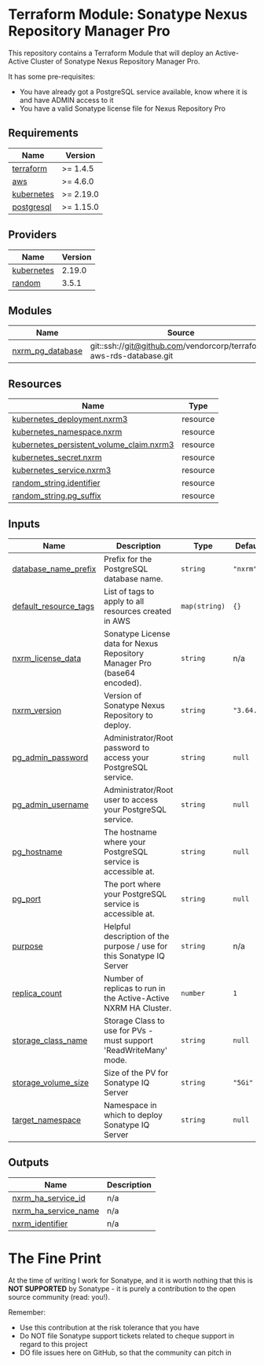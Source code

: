 # Terraform Module: Sonatype Nexus Repository Manager Pro

This repository contains a Terraform Module that will deploy an Active-Active Cluster of Sonatype Nexus Repository Manager Pro.

It has some pre-requisites:
- You have already got a PostgreSQL service available, know where it is and have ADMIN access to it
- You have a valid Sonatype license file for Nexus Repository Pro

## Requirements

| Name | Version |
|------|---------|
| <a name="requirement_terraform"></a> [terraform](#requirement\_terraform) | >= 1.4.5 |
| <a name="requirement_aws"></a> [aws](#requirement\_aws) | >= 4.6.0 |
| <a name="requirement_kubernetes"></a> [kubernetes](#requirement\_kubernetes) | >= 2.19.0 |
| <a name="requirement_postgresql"></a> [postgresql](#requirement\_postgresql) | >= 1.15.0 |

## Providers

| Name | Version |
|------|---------|
| <a name="provider_kubernetes"></a> [kubernetes](#provider\_kubernetes) | 2.19.0 |
| <a name="provider_random"></a> [random](#provider\_random) | 3.5.1 |

## Modules

| Name | Source | Version |
|------|--------|---------|
| <a name="module_nxrm_pg_database"></a> [nxrm\_pg\_database](#module\_nxrm\_pg\_database) | git::ssh://git@github.com/vendorcorp/terraform-aws-rds-database.git | v0.1.1 |

## Resources

| Name | Type |
|------|------|
| [kubernetes_deployment.nxrm3](https://registry.terraform.io/providers/hashicorp/kubernetes/latest/docs/resources/deployment) | resource |
| [kubernetes_namespace.nxrm](https://registry.terraform.io/providers/hashicorp/kubernetes/latest/docs/resources/namespace) | resource |
| [kubernetes_persistent_volume_claim.nxrm3](https://registry.terraform.io/providers/hashicorp/kubernetes/latest/docs/resources/persistent_volume_claim) | resource |
| [kubernetes_secret.nxrm](https://registry.terraform.io/providers/hashicorp/kubernetes/latest/docs/resources/secret) | resource |
| [kubernetes_service.nxrm3](https://registry.terraform.io/providers/hashicorp/kubernetes/latest/docs/resources/service) | resource |
| [random_string.identifier](https://registry.terraform.io/providers/hashicorp/random/latest/docs/resources/string) | resource |
| [random_string.pg_suffix](https://registry.terraform.io/providers/hashicorp/random/latest/docs/resources/string) | resource |

## Inputs

| Name | Description | Type | Default | Required |
|------|-------------|------|---------|:--------:|
| <a name="input_database_name_prefix"></a> [database\_name\_prefix](#input\_database\_name\_prefix) | Prefix for the PostgreSQL database name. | `string` | `"nxrm"` | no |
| <a name="input_default_resource_tags"></a> [default\_resource\_tags](#input\_default\_resource\_tags) | List of tags to apply to all resources created in AWS | `map(string)` | `{}` | no |
| <a name="input_nxrm_license_data"></a> [nxrm\_license\_data](#input\_nxrm\_license\_data) | Sonatype License data for Nexus Repository Manager Pro (base64 encoded). | `string` | n/a | yes |
| <a name="input_nxrm_version"></a> [nxrm\_version](#input\_nxrm\_version) | Version of Sonatype Nexus Repository to deploy. | `string` | `"3.64.0"` | no |
| <a name="input_pg_admin_password"></a> [pg\_admin\_password](#input\_pg\_admin\_password) | Administrator/Root password to access your PostgreSQL service. | `string` | `null` | no |
| <a name="input_pg_admin_username"></a> [pg\_admin\_username](#input\_pg\_admin\_username) | Administrator/Root user to access your PostgreSQL service. | `string` | `null` | no |
| <a name="input_pg_hostname"></a> [pg\_hostname](#input\_pg\_hostname) | The hostname where your PostgreSQL service is accessible at. | `string` | `null` | no |
| <a name="input_pg_port"></a> [pg\_port](#input\_pg\_port) | The port where your PostgreSQL service is accessible at. | `string` | `null` | no |
| <a name="input_purpose"></a> [purpose](#input\_purpose) | Helpful description of the purpose / use for this Sonatype IQ Server | `string` | n/a | yes |
| <a name="input_replica_count"></a> [replica\_count](#input\_replica\_count) | Number of replicas to run in the Active-Active NXRM HA Cluster. | `number` | `1` | no |
| <a name="input_storage_class_name"></a> [storage\_class\_name](#input\_storage\_class\_name) | Storage Class to use for PVs - must support 'ReadWriteMany' mode. | `string` | `null` | no |
| <a name="input_storage_volume_size"></a> [storage\_volume\_size](#input\_storage\_volume\_size) | Size of the PV for Sonatype IQ Server | `string` | `"5Gi"` | no |
| <a name="input_target_namespace"></a> [target\_namespace](#input\_target\_namespace) | Namespace in which to deploy Sonatype IQ Server | `string` | `null` | no |

## Outputs

| Name | Description |
|------|-------------|
| <a name="output_nxrm_ha_service_id"></a> [nxrm\_ha\_service\_id](#output\_nxrm\_ha\_service\_id) | n/a |
| <a name="output_nxrm_ha_service_name"></a> [nxrm\_ha\_service\_name](#output\_nxrm\_ha\_service\_name) | n/a |
| <a name="output_nxrm_identifier"></a> [nxrm\_identifier](#output\_nxrm\_identifier) | n/a |


# The Fine Print

At the time of writing I work for Sonatype, and it is worth nothing that this is **NOT SUPPORTED** by Sonatype - it is purely a contribution to the open source community (read: you!).

Remember:
- Use this contribution at the risk tolerance that you have
- Do NOT file Sonatype support tickets related to cheque support in regard to this project
- DO file issues here on GitHub, so that the community can pitch in